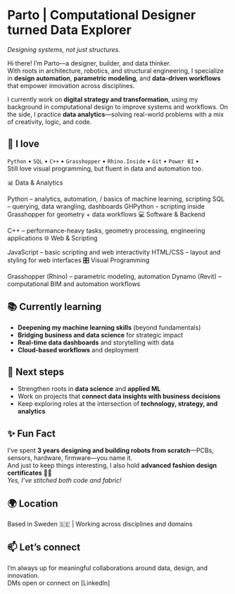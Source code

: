 #  Parto | Computational Designer turned Data Explorer  
*Designing systems, not just structures.*

Hi there! I’m Parto—a designer, builder, and data thinker.  
With roots in architecture, robotics, and structural engineering, I specialize in **design automation**, **parametric modeling**, and **data-driven workflows** that empower innovation across disciplines.

I currently work on **digital strategy and transformation**, using my background in computational design to improve systems and workflows. On the side, I practice **data analytics**—solving real-world problems with a mix of creativity, logic, and code.

## 🧰 I love
`Python` • `SQL` • `C++` • `Grasshopper` • `Rhino.Inside` • `Git` • `Power BI` •  
Still love visual programming, but fluent in data and automation too.

📊 Data & Analytics

Python – analytics, automation, / basics of machine learning, scripting
SQL – querying, data wrangling, dashboards
GHPython – scripting inside Grasshopper for geometry + data workflows
💻 Software & Backend

C++ – performance-heavy tasks, geometry processing, engineering applications
🌐 Web & Scripting

JavaScript – basic scripting and web interactivity
HTML/CSS – layout and styling for web interfaces
🎛️ Visual Programming

Grasshopper (Rhino) – parametric modeling, automation
Dynamo (Revit) – computational BIM and automation workflows

## 📚 Currently learning
- **Deepening my machine learning skills** (beyond fundamentals)
- **Bridging business and data science** for strategic impact
- **Real-time data dashboards** and storytelling with data
- **Cloud-based workflows** and deployment

## 🚀 Next steps
- Strengthen roots in **data science** and **applied ML**
- Work on projects that **connect data insights with business decisions**
- Keep exploring roles at the intersection of **technology, strategy, and analytics**

  
## ✨ Fun Fact
I’ve spent **3 years designing and building robots from scratch**—PCBs, sensors, hardware, firmware—you name it.  
And just to keep things interesting, I also hold **advanced fashion design certificates** 👗🤖  
*Yes, I’ve stitched both code and fabric!*


## 🌍 Location
Based in Sweden 🇸🇪 | Working across disciplines and domains

## 📫 Let’s connect
I’m always up for meaningful collaborations around data, design, and innovation.  
DMs open or connect on [LinkedIn]
